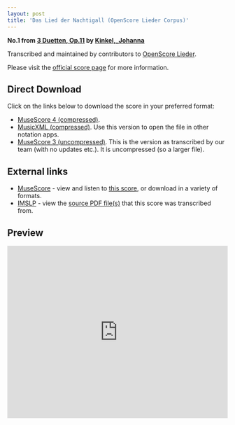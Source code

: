 ```yaml
---
layout: post
title: 'Das Lied der Nachtigall (OpenScore Lieder Corpus)'
---
```


__No.1 from [3 Duetten, Op.11](https://fourscoreandmore.org/OpenScore/Kinkel%2C_Johanna/3_Duetten%2C_Op.11/) by [Kinkel,_Johanna](https://fourscoreandmore.org/OpenScore/Kinkel%2C_Johanna)__

Transcribed and maintained by contributors to [OpenScore Lieder].

Please visit the [official score page] for more information.

[official score page]: https://musescore.com/openscore-lieder-corpus/scores/6128281
[OpenScore Lieder]: https://musescore.com/openscore-lieder-corpus

## Direct Download

Click on the links below to download the score in your preferred format:
- [MuseScore 4 (compressed)](https://fourscoreandmore.org/OpenScore/Kinkel%2C_Johanna/3_Duetten%2C_Op.11/1_Das_Lied_der_Nachtigall.mscz).
- [MusicXML (compressed)](https://fourscoreandmore.org/OpenScore/Kinkel%2C_Johanna/3_Duetten%2C_Op.11/1_Das_Lied_der_Nachtigall.mxl). Use this version to open the file in other notation apps.
- [MuseScore 3 (uncompressed)](https://raw.githubusercontent.com/OpenScore/Lieder/refs/heads/main/scores/Kinkel%2C_Johanna/3_Duetten%2C_Op.11/1_Das_Lied_der_Nachtigall/lc6128281.mscx). This is the version as transcribed by our team (with no updates etc.). It is uncompressed (so a larger file).

## External links

- [MuseScore] - view and listen to [this score][MuseScore], or download in a variety of formats.
- [IMSLP] - view the [source PDF file(s)][IMSLP] that this score was transcribed from.

[MuseScore]: https://musescore.com/score/6128281
[IMSLP]: https://imslp.org/wiki/Special:ReverseLookup/618115

## Preview

<iframe width="100%" height="394" src="https://musescore.com/openscore-lieder-corpus/scores/6128281/embed" frameborder="0" allowfullscreen allow="autoplay; fullscreen"></iframe>
